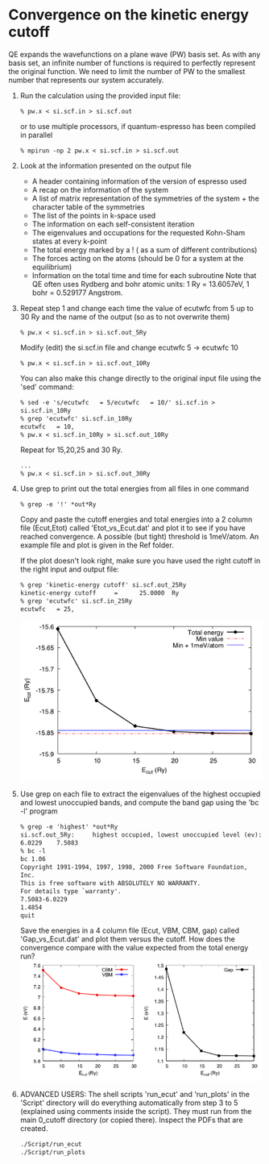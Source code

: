 # Convergence on the kinetic energy cutoff
QE expands the wavefunctions on a plane wave (PW) basis set.
As with any basis set, an infinite number of functions is required to perfectly represent the original function.
We need to limit the number of PW to the smallest number that represents our system accurately.

  1. Run the calculation using the provided input file:
      ```
      % pw.x < si.scf.in > si.scf.out
      ```
      or to use multiple processors, if quantum-espresso has been compiled in parallel
      ```
      % mpirun -np 2 pw.x < si.scf.in > si.scf.out
      ```
  2. Look at the information presented on the output file 
      - A header containing information of the version of espresso used
      - A recap on the information of the system
      - A list of matrix representation of the symmetries of the system + the character table of the symmetries
      - The list of the points in k-space used
      - The information on each self-consistent iteration
      - The eigenvalues and occupations for the requested Kohn-Sham states at every k-point
      - The total energy marked by a ! ( as a sum of different contributions)
      - The forces acting on the atoms (should be 0 for a system at the equilibrium)
      - Information on the total time and time for each subroutine 
     Note that QE often uses Rydberg and bohr atomic units: 1 Ry = 13.6057eV, 1 bohr = 0.529177 Angstrom.
  3. Repeat step 1 and change each time the value of ecutwfc from 5 up to 30 Ry and the name of the output (so as to not overwrite them)
      ```
      % pw.x < si.scf.in > si.scf.out_5Ry
      ```
      Modify (edit) the si.scf.in file and change ecutwfc 5 -> ecutwfc 10
      ```
      % pw.x < si.scf.in > si.scf.out_10Ry
      ```
      You can also make this change directly to the original input file using the 'sed' command:
      ```
      % sed -e 's/ecutwfc   = 5/ecutwfc   = 10/' si.scf.in > si.scf.in_10Ry
      % grep 'ecutwfc' si.scf.in_10Ry 
      ecutwfc   = 10,
      % pw.x < si.scf.in_10Ry > si.scf.out_10Ry
      ```
      Repeat for 15,20,25 and 30 Ry.
      ```
      ...
      % pw.x < si.scf.in > si.scf.out_30Ry
      ```
  4. Use grep to print out the total energies from all files in one command
      ```
      % grep -e '!' *out*Ry
      ```
     Copy and paste the cutoff energies and total energies into a 2 column file (Ecut,Etot) called 'Etot_vs_Ecut.dat' and plot it to see if you have reached convergence. 
     A possible (but tight) threshold is 1meV/atom. An example file and plot is given in the Ref folder. 

     If the plot doesn't look right, make sure you have used the right cutoff in the right input and output file:
     ```
     % grep 'kinetic-energy cutoff' si.scf.out_25Ry 
     kinetic-energy cutoff     =      25.0000  Ry
     % grep 'ecutwfc' si.scf.in_25Ry 
     ecutwfc   = 25,
     ```

     ![Total energy vs kinetic energy cutoff](Ref/Etot_vs_Ecut.png?raw=true "Total energy vs kinetic energy cutoff")
  5. Use grep on each file to extract the eigenvalues of the highest occupied and lowest unoccupied bands, and compute the band gap using the 'bc -l' program
      ```
      % grep -e 'highest' *out*Ry 
      si.scf.out_5Ry:     highest occupied, lowest unoccupied level (ev):     6.0229    7.5083
      % bc -l
      bc 1.06
      Copyright 1991-1994, 1997, 1998, 2000 Free Software Foundation, Inc.
      This is free software with ABSOLUTELY NO WARRANTY.
      For details type `warranty'. 
      7.5083-6.0229 
      1.4854
      quit
      ```
     Save the energies in a 4 column file (Ecut, VBM, CBM, gap) called 'Gap_vs_Ecut.dat' and plot them versus the cutoff. How does the convergence compare with the value expected from the total energy run?
     ![Eigenvalues and gap vs kinetic energy cutoff](Ref/Gap_vs_Ecut.png?raw=true "Gap vs kinetic energy cutoff")
  6. ADVANCED USERS: The shell scripts 'run_ecut' and 'run_plots' in the 'Script' directory will do everything automatically from step 3 to 5 (explained using comments inside the script). They must run from the main 0_cutoff directory (or copied there). Inspect the PDFs that are created.
      ```
      ./Script/run_ecut
      ./Script/run_plots
      ```
      
